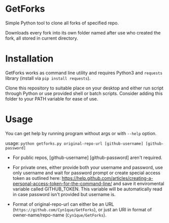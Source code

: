 # GetForks

Simple Python tool to clone all forks of specified repo.

Downloads every fork into its own folder named after use who created the fork, all stored in current directory.

# Installation

GetForks works as command line utility and requires Python3 and `requests` library (install via `pip install requests`). 

Clone this repository to suitable place on your desktop and either run script through Python or use provided shell or batch scripts. Consider adding this folder to your PATH variable for ease of use.

# Usage

You can get help by running program without args or with `--help` option.

usage: `python getforks.py original-repo-url [github-username] [github-password]`

* For public repos, [github-username] [github-password] aren't required.
* For private ones, either provide both your username and password, use only username and wait for password prompt or create special access token as outlined here: https://help.github.com/articles/creating-a-personal-access-token-for-the-command-line/ and save it enviromental variable called GITHUB_TOKEN. This variable will be automatically read in case password isn't provided but username is.

* Format of original-repo-url can either be an URL (`https://github.com/Cyn1que/GetForks`), or just an URI in format of owner-name/repo-name (`Cyn1que/GetForks`).